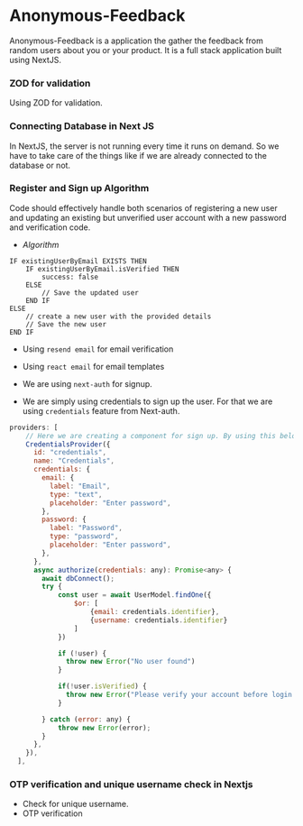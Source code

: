 # Anonymous-Feedback

Anonymous-Feedback is a application the gather the feedback from random users about you or your product. It is a full stack application built using NextJS.

### ZOD for validation

Using ZOD for validation.

### Connecting Database in Next JS

In NextJS, the server is not running every time it runs on demand. So we have to take care of the things like if we are already connected to the database or not.

### Register and Sign up Algorithm

Code should effectively handle both scenarios of registering a new user and updating an existing but unverified user account with a new password and verification code.

- _Algorithm_

```
IF existingUserByEmail EXISTS THEN
    IF existingUserByEmail.isVerified THEN
        success: false
    ELSE
        // Save the updated user
    END IF
ELSE
    // create a new user with the provided details
    // Save the new user
END IF
```

- Using `resend email` for email verification
- Using `react email` for email templates

- We are using `next-auth` for signup.
- We are simply using credentials to sign up the user. For that we are using `credentials` feature from Next-auth.

```javascript
providers: [
    // Here we are creating a component for sign up. By using this below information, next-auth will create a component for signup which will render on the screen
    CredentialsProvider({
      id: "credentials",
      name: "Credentials",
      credentials: {
        email: {
          label: "Email",
          type: "text",
          placeholder: "Enter password",
        },
        password: {
          label: "Password",
          type: "password",
          placeholder: "Enter password",
        },
      },
      async authorize(credentials: any): Promise<any> {
        await dbConnect();
        try {
            const user = await UserModel.findOne({
                $or: [
                    {email: credentials.identifier},
                    {username: credentials.identifier}
                ]
            })

            if (!user) {
              throw new Error("No user found")
            }

            if(!user.isVerified) {
              throw new Error("Please verify your account before login.")
            }

        } catch (error: any) {
            throw new Error(error);
        }
      },
    }),
  ],
```

### OTP verification and unique username check in Nextjs

* Check for unique username.
* OTP verification
